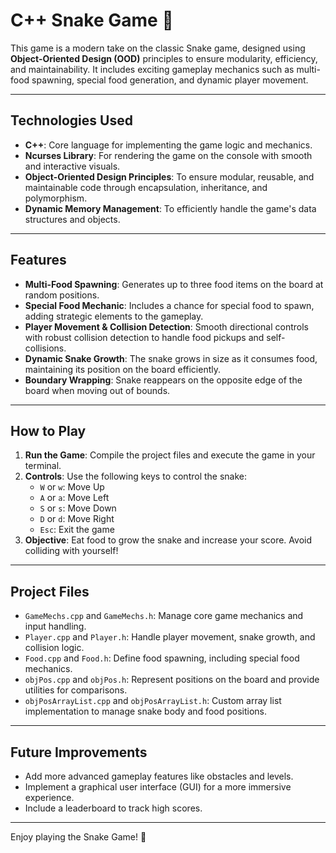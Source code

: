 # C++ Snake Game 🐍

This game is a modern take on the classic Snake game, designed using **Object-Oriented Design (OOD)** principles to ensure modularity, efficiency, and maintainability. It includes exciting gameplay mechanics such as multi-food spawning, special food generation, and dynamic player movement.

---

## Technologies Used

- **C++**: Core language for implementing the game logic and mechanics.
- **Ncurses Library**: For rendering the game on the console with smooth and interactive visuals.
- **Object-Oriented Design Principles**: To ensure modular, reusable, and maintainable code through encapsulation, inheritance, and polymorphism.
- **Dynamic Memory Management**: To efficiently handle the game's data structures and objects.

---

## Features

- **Multi-Food Spawning**: Generates up to three food items on the board at random positions.
- **Special Food Mechanic**: Includes a chance for special food to spawn, adding strategic elements to the gameplay.
- **Player Movement & Collision Detection**: Smooth directional controls with robust collision detection to handle food pickups and self-collisions.
- **Dynamic Snake Growth**: The snake grows in size as it consumes food, maintaining its position on the board efficiently.
- **Boundary Wrapping**: Snake reappears on the opposite edge of the board when moving out of bounds.

---

## How to Play

1. **Run the Game**: Compile the project files and execute the game in your terminal.
2. **Controls**: Use the following keys to control the snake:
   - `W` or `w`: Move Up
   - `A` or `a`: Move Left
   - `S` or `s`: Move Down
   - `D` or `d`: Move Right
   - `Esc`: Exit the game
3. **Objective**: Eat food to grow the snake and increase your score. Avoid colliding with yourself!

---

## Project Files

- `GameMechs.cpp` and `GameMechs.h`: Manage core game mechanics and input handling.
- `Player.cpp` and `Player.h`: Handle player movement, snake growth, and collision logic.
- `Food.cpp` and `Food.h`: Define food spawning, including special food mechanics.
- `objPos.cpp` and `objPos.h`: Represent positions on the board and provide utilities for comparisons.
- `objPosArrayList.cpp` and `objPosArrayList.h`: Custom array list implementation to manage snake body and food positions.

---

## Future Improvements

- Add more advanced gameplay features like obstacles and levels.
- Implement a graphical user interface (GUI) for a more immersive experience.
- Include a leaderboard to track high scores.

---

Enjoy playing the Snake Game! 🐍
